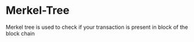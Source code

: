 # Merkel-Tree
Merkel tree is used to check if your transaction is present in block of the block chain
